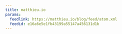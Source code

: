 ```yaml
---
title: matthieu.io
params:
  feedlink: https://matthieu.io/blog/feed/atom.xml
  feedid: e16a6e5e1fb43199a55147a456131d1b
---
```

